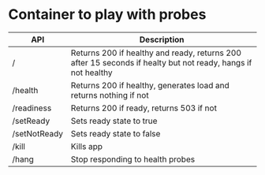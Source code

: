 # Container to play with probes

| API |  Description |
| --- | --- |
| / | Returns 200 if healthy and ready, returns 200 after 15 seconds if healty but not ready, hangs if not healthy |
| /health | Returns 200 if healthy, generates load and returns nothing if not |
| /readiness | Returns 200 if ready, returns 503 if not |
| /setReady | Sets ready state to true |
| /setNotReady | Sets ready state to false |
| /kill | Kills app|
| /hang | Stop responding to health probes |